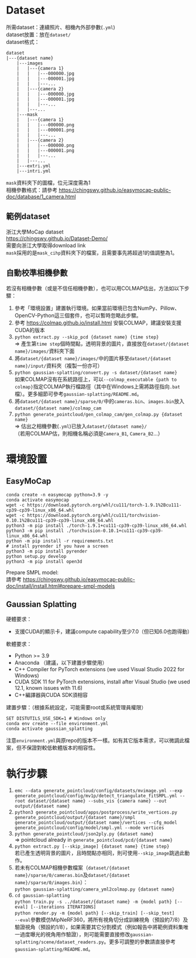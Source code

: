 # Dataset
所需dataset：連續照片、相機內外部參數(`.yml`)  
dataset放置：放在`dataset/`  
dataset格式：
```
dataset
|---{dataset name}
    |---images
    |   |---{camera 1}
    |   |   |---000000.jpg
    |   |   |---000001.jpg
    |   |   |---...
    |   |---{camera 2}
    |   |   |---000000.jpg
    |   |   |---000001.jpg
    |   |   |---...
    |   |---...
    |---mask
    |   |---{camera 1}
    |   |   |---000000.png
    |   |   |---000001.png
    |   |   |---...
    |   |---{camera 2}
    |   |   |---000000.png
    |   |   |---000001.png
    |   |   |---...
    |   |---...
    |---extri.yml
    |---intri.yml
```
`mask`資料夾下的圖檔，位元深度需為1  
相機參數格式：請參考 https://chingswy.github.io/easymocap-public-doc/database/1_camera.html

## 範例dataset
浙江大學MoCap dataset  
https://chingswy.github.io/Dataset-Demo/  
需要向浙江大學取得download link  
`mask`採用的是`mask_cihp`資料夾下的檔案，且需要事先將超過1的值調整為1。

## 自動校準相機參數

若沒有相機參數（或是不信任相機參數），也可以用COLMAP估出，方法如以下步驟：
1. 參考「環境設置」建置執行環境。如果當前環境已包含NumPy、Pillow、OpenCV-Python這三個套件，也可以暫時忽略此步驟。
2. 參考 https://colmap.github.io/install.html 安裝COLMAP，建議安裝支援CUDA的版本
3. `python extract.py --skip_pcd {dataset name} {time step}`  
=> 產生第`time step`個時間點，透明背景的圖片，直接放在`dataset/{dataset name}/images/`資料夾下面
4. 將`dataset/{dataset name}/images/`中的圖片移至`dataset/{dataset name}/input/`資料夾（複製一份亦可）
5. `python gaussian-splatting/convert.py -s dataset/{dataset name}`  
如果COLMAP沒有在系統路徑上，可以`--colmap_executable {path to colmap}`指定COLMAP執行檔路徑（其中在Windows上需將路徑指向`.bat`檔）。更多細節可參考`gaussian-splatting/README.md`。
6. 將`dataset/{dataset name}/sparse/0/`中的`cameras.bin`、`images.bin`放入`dataset/{dataset name}/colmap_cam`
7. `python generate_pointcloud/gen_colmap_cam/gen_colmap.py {dataset name}`  
=> 估出之相機參數(`.yml`)已放入`dataset/{dataset name}/`  
（若用COLMAP估，則相機名稱必須是`Camera_B1`, `Camera_B2`...）

# 環境設置

## EasyMoCap

```shell
conda create -n easymocap python=3.9 -y
conda activate easymocap
wget -c https://download.pytorch.org/whl/cu111/torch-1.9.1%2Bcu111-cp39-cp39-linux_x86_64.whl
wget -c https://download.pytorch.org/whl/cu111/torchvision-0.10.1%2Bcu111-cp39-cp39-linux_x86_64.whl
python3 -m pip install ./torch-1.9.1+cu111-cp39-cp39-linux_x86_64.whl
python3 -m pip install ./torchvision-0.10.1+cu111-cp39-cp39-linux_x86_64.whl
python -m pip install -r requirements.txt
# install pyrender if you have a screen
python3 -m pip install pyrender
python setup.py develop
python3 -m pip install open3d
```
Prepare SMPL model:  
請參考 https://chingswy.github.io/easymocap-public-doc/install/install.html#prepare-smpl-models

## Gaussian Splatting

硬體要求：
* 支援CUDA的顯示卡，建議compute capability至少7.0（但已知6.0也跑得動）

軟體要求：
* Python >= 3.9
* Anaconda （建議，以下建置步驟使用）
* C++ Compiler for PyTorch extensions (we used Visual Studio 2022 for Windows)
* CUDA SDK 11 for PyTorch extensions, install after Visual Studio (we used 12.1, known issues with 11.6)
* C++編譯器與CUDA SDK須相容

建置步驟：（根據系統設定，可能需要root或系統管理員權限）
```shell
SET DISTUTILS_USE_SDK=1 # Windows only
conda env create --file environment.yml
conda activate gaussian_splatting
```
注意`environment.yml`與原repo的版本不一樣。如有其它版本需求，可以微調此檔案，但不保證對較低軟體版本的相容性。

# 執行步驟

1. `emc --data generate_pointcloud/config/datasets/mvimage.yml --exp generate_pointcloud/config/mv1p/detect_triangulate_fitSMPL.yml --root dataset/{dataset name} --subs_vis {camera name} --out output/{dataset name}`
2. `python3 generate_pointcloud/apps/postprocess/write_vertices.py generate_pointcloud/output/{dataset name}/smpl generate_pointcloud/output/{dataset name}/vertices --cfg_model generate_pointcloud/config/model/smpl.yml --mode vertices`
3. `python generate_pointcloud/json2ply.py {dataset name}`  
=> pointcloud already in `generate_pointcloud/pcd/{dataset name}`
4. `python extract.py [--skip_image] {dataset name} {time step}`  
若已產生透明背景的圖片，且時間點亦相同，則可使用`--skip_image`跳過此動作。
5. 若未有COLMAP相機參數檔案（`dataset/{dataset name}/sparse/0/cameras.bin`及`dataset/{dataset name}/sparse/0/images.bin`）：  
`python gaussian-splatting/camera_yml2colmap.py {dataset name}`
6. `cd gaussian-splatting`  
`python train.py -s ../dataset/{dataset name} -m {model path} [--eval] [--iterations ITERATIONS]`  
`python render.py -m {model path} [--skip_train] [--skip_test]`  
`--eval`參數模仿MipNeRF360，將所有視角切分成訓練視角（預設約7/8）及驗證視角（預設約1/8），如果需要其它分割模式（例如報告中將範例資料集唯一過度曝光的視角用作驗證），則可能需要直接修改`gaussian-splatting/scene/dataset_readers.py`。更多可調整的參數請直接參考`gaussian-splatting/README.md`。

